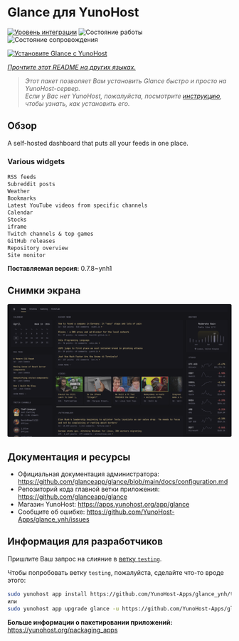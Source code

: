 <!--
Важно: этот README был автоматически сгенерирован <https://github.com/YunoHost/apps/tree/master/tools/readme_generator>
Он НЕ ДОЛЖЕН редактироваться вручную.
-->

# Glance для YunoHost

[![Уровень интеграции](https://apps.yunohost.org/badge/integration/glance)](https://ci-apps.yunohost.org/ci/apps/glance/)
![Состояние работы](https://apps.yunohost.org/badge/state/glance)
![Состояние сопровождения](https://apps.yunohost.org/badge/maintained/glance)

[![Установите Glance с YunoHost](https://install-app.yunohost.org/install-with-yunohost.svg)](https://install-app.yunohost.org/?app=glance)

*[Прочтите этот README на других языках.](./ALL_README.md)*

> *Этот пакет позволяет Вам установить Glance быстро и просто на YunoHost-сервер.*  
> *Если у Вас нет YunoHost, пожалуйста, посмотрите [инструкцию](https://yunohost.org/install), чтобы узнать, как установить его.*

## Обзор

A self-hosted dashboard that puts all your feeds in one place.

### Various widgets

    RSS feeds
    Subreddit posts
    Weather
    Bookmarks
    Latest YouTube videos from specific channels
    Calendar
    Stocks
    iframe
    Twitch channels & top games
    GitHub releases
    Repository overview
    Site monitor


**Поставляемая версия:** 0.7.8~ynh1

## Снимки экрана

![Снимок экрана Glance](./doc/screenshots/screenshot.png)

## Документация и ресурсы

- Официальная документация администратора: <https://github.com/glanceapp/glance/blob/main/docs/configuration.md>
- Репозиторий кода главной ветки приложения: <https://github.com/glanceapp/glance>
- Магазин YunoHost: <https://apps.yunohost.org/app/glance>
- Сообщите об ошибке: <https://github.com/YunoHost-Apps/glance_ynh/issues>

## Информация для разработчиков

Пришлите Ваш запрос на слияние в [ветку `testing`](https://github.com/YunoHost-Apps/glance_ynh/tree/testing).

Чтобы попробовать ветку `testing`, пожалуйста, сделайте что-то вроде этого:

```bash
sudo yunohost app install https://github.com/YunoHost-Apps/glance_ynh/tree/testing --debug
или
sudo yunohost app upgrade glance -u https://github.com/YunoHost-Apps/glance_ynh/tree/testing --debug
```

**Больше информации о пакетировании приложений:** <https://yunohost.org/packaging_apps>
